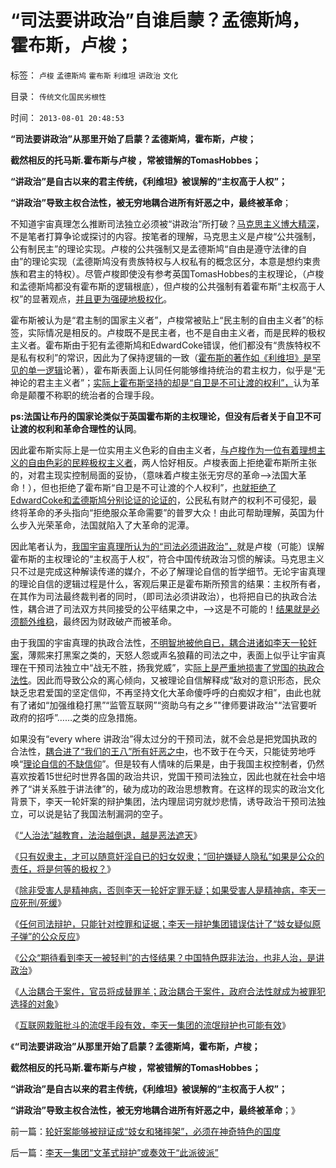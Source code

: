 # “司法要讲政治”自谁启蒙？孟德斯鸠，霍布斯，卢梭；

标签： `卢梭` `孟德斯鸠` `霍布斯` `利维坦` `讲政治` `文化` 

目录： `传统文化国民劣根性`

时间： `2013-08-01 20:48:53`

**“司法要讲政治”从那里开始了启蒙？孟德斯鸠，霍布斯，卢梭；**

**截然相反的托马斯.霍布斯与卢梭 ，常被错解的TomasHobbes；**

**“讲政治”是自古以来的君主传统，《利维坦》被误解的“主权高于人权”；**

**“讲政治”导致主权合法性，被无穷地耦合进所有奸恶之中，最终被革命**；

不知道宇宙真理怎么推断司法独立必须被“讲政治”所打破？[马克思主义博大精深](../../../2009/6/26/精通马列和国学儒教才能扔掉这个主子吗？.md)，不是笔者打算争论或探讨的内容。按笔者的理解，马克思主义是卢梭“公共强制，公有制民主”的理论实现。卢梭的公共强制又是孟德斯鸠“自由是遵守法律的自由”的理论实现（孟德斯鸠没有贵族特权与人权私有的概念区分，本意是想约束贵族和君主的特权）。尽管卢梭即使没有参考英国TomasHobbes的主权理论，（卢梭和孟德斯鸠都没有霍布斯的逻辑根底），但卢梭的公共强制有着霍布斯“主权高于人权”的显著观点，[并且更为强硬地极权化](../../../2012/10/27/西方学者如何跳出了“左右”之争？.md)。

霍布斯被认为是“君主制的国家主义者”，卢梭常被贴上“民主制的自由主义者”的标签，实际情况是相反的。卢梭既不是民主者，也不是自由主义者，而是民粹的极权主义者。霍布斯由于犯有孟德斯鸠和EdwardCoke错误，他们都没有“贵族特权不是私有权利”的常识，因此为了保持逻辑的一致（[霍布斯的著作如《利维坦》是罕见的单一逻辑](../../../2011/1/28/缺乏逻辑能力可能是脑残综合症的典型症状.md)论著），霍布斯表面上认同任何能够维持统治的君主权力，似乎是“无神论的君主主义者”；[实际上霍布斯坚持的却是“自卫是不可让渡的权利”，](../../../2012/2/12/革命是不计成本的暴力建构；武力自卫针对革命.md)认为革命是颠覆不称职的统治者的合理手段。

**ps:法国让布丹的国家论类似于英国霍布斯的主权理论，但没有后者关于自卫不可让渡的权利和革命合理性的认同**。

因此霍布斯实际上是一位实用主义色彩的自由主义者，[与卢梭作为一位有着理想主义的自由色彩的民粹极权主义者](../../../2013/5/25/卢梭和马克思，极权主义的启蒙大师，及基督教.md)，两人恰好相反。卢梭表面上拒绝霍布斯所主张的，对君主现实控制局面的妥协，（意味着卢梭主张无穷尽的革命——>法国大革命！），但也拒绝了霍布斯“自卫是不可让渡的个人权利”，[也就拒绝了EdwardCoke和孟德斯鸠分别论证的论证的](../../../2013/7/29/法制与法治，EdwardCoke和孟德斯鸠的共识和分歧；.md)，公民私有财产的权利不可侵犯，最终将革命的矛头指向“拒绝服众革命需要”的普罗大众！由此可帮助理解，英国为什么步入光荣革命，法国就陷入了大革命的泥潭。

因此笔者认为，[我国宇宙真理所认为的“司法必须讲政治”，](../../../2013/6/23/宇宙真理的汉语误会，自寻短见的理论自信.md)就是卢梭（可能）误解霍布斯的主权理论的“主权高于人权”，符合中国传统政治习惯的解读。马克思主义只不过是完成这种解读传递的媒介，不必了解理论自信的哲学细节。无论宇宙真理的理论自信的逻辑过程是什么，客观后果正是霍布斯所预言的结果：主权所有者，在其作为司法最终裁判者的同时，（即司法必须讲政治），也将把自已的执政合法性，耦合进了司法双方共同接受的公平结果之中，——>这是不可能的！[结果就是必须额外维稳](../../../2013/6/6/宣传只是统治阶级内部的动员；或者是向平民百姓的宣战.md)，最终因为财政破产而被革命。

由于我国的宇宙真理的执政合法性，[不明智地被他自已，耦合进诸如李天一轮奸案](../../../2013/7/31/李家集团或故意激怒公众，为司法腐败创造条件.md)，薄熙来打黑案之类的，天怒人怨或声名狼藉的司法之中，表面上似乎让宇宙真理在干预司法独立中“战无不胜，扬我党威”，实[际上是严重地损害了党国的执政合法性](../../../2013/7/31/讲政治的司法耦合，让李天一等同志得以轮奸执政合法性.md)。因此而导致公众的离心倾向，又被理论自信解释成“敌对的意识形态，民众缺乏忠君爱国的坚定信仰，不再坚持文化大革命傻呼呼的白痴奴才相”，由此也就有了诸如“加强维稳打黑”“监管互联网”“资助乌有之乡”"律师要讲政治"“法官要听政府的招呼”……之类的应急措施。

如果没有“every where 讲政治”得太过分的干预司法，就不会总是把党国执政的合法性，[耦合进了“我们的王八”所有奸恶之中](../../../2011/1/25/有中国特色的“罗伯特议事规则”和“对事不对人”.md)，也不致于在今天，只能徒劳地呼唤“[理论自信的不缺信仰](../../../2009/4/11/大学无书：中国信仰缺失是一个伪命题.md)”。但是较有人情味的后果是，由于我国主权控制者，仍然喜欢按着15世纪时世界各国的政治共识，党国干预司法独立，因此也就在社会中培养了“讲关系胜于讲法律”的，破为成功的政治思想教育。在这样的现实的政治文化背景下，李天一轮奸案的辩护集团，法内理屈词穷就炒悲情，诱导政治干预司法独立，可以说是钻了我国法制漏洞的空子。

《[“人治法”越教育，法治越倒退，越是恶法遮天](../../../2013/7/29/辛普森案，李庄案和李天一案的人治，法治和法制.md)》

《[只有奴隶主，才可以随意奸淫自已的妇女奴隶；“回护嫌疑人隐私”如果是公众的责任，将是何等的极权？](../../../2013/7/30/李天一案，只有奴隶主才可以随意轮奸自已的女奴隶.md)》

《[除非受害人是精神病，否则李天一轮奸定罪无疑；如果受害人是精神病，李天一应死刑/死缓](../../../2013/7/9/精神病是民主进程的火力侦察.md)》

《[任何司法辩护，只能针对控罪和证据；李天一辩护集团错误估计了“妓女疑似原子弹”的公众反应](../../../2013/7/30/李天一辩护集团的炒作思路和误判.md)》

《[公众“期待看到李天一被轻判”的古怪结果？中国特色既非法治，也非人治，是讲政治](../../../2013/7/31/李天一的悲情炒作，俺国特色既非法治，也非人治，是讲政治.md)》

《[人治耦合于案件，官员将成替罪羊；政治耦合于案件，政府合法性就成为被罪犯选择的对象](../../../2013/7/31/李家集团或故意激怒公众，为司法腐败创造条件.md)》

《[互联网栽赃批斗的流氓手段有效，李天一集团的流氓辩护也可能有效](../../../2013/8/1/轮奸案能够被辩证成“妓女和猪摔架”，必须在神奇特色的国度.md)》

《**“司法要讲政治”从那里开始了启蒙？孟德斯鸠，霍布斯，卢梭；**

**截然相反的托马斯.霍布斯与卢梭 ，常被错解的TomasHobbes；**

**“讲政治”是自古以来的君主传统，《利维坦》被误解的“主权高于人权”；**

**“讲政治”导致主权合法性，被无穷地耦合进所有奸恶之中，最终被革命**；》



前一篇：[轮奸案能够被辩证成“妓女和猪摔架”，必须在神奇特色的国度](../../../2013/8/1/轮奸案能够被辩证成“妓女和猪摔架”，必须在神奇特色的国度.md)

后一篇：[李天一集团“文革式辩护”或奏效于“此派彼派”](../../../2013/8/1/李天一集团“文革式辩护”或奏效于“此派彼派”.md)